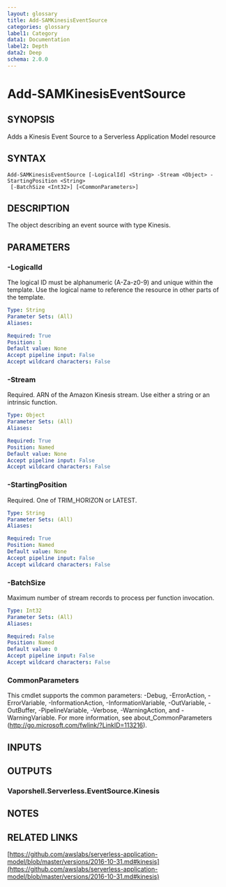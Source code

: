 ```yaml
---
layout: glossary
title: Add-SAMKinesisEventSource
categories: glossary
label1: Category
data1: Documentation
label2: Depth
data2: Deep
schema: 2.0.0
---
```


# Add-SAMKinesisEventSource

## SYNOPSIS
Adds a Kinesis Event Source to a Serverless Application Model resource

## SYNTAX

```
Add-SAMKinesisEventSource [-LogicalId] <String> -Stream <Object> -StartingPosition <String>
 [-BatchSize <Int32>] [<CommonParameters>]
```

## DESCRIPTION
The object describing an event source with type Kinesis.

## PARAMETERS

### -LogicalId
The logical ID must be alphanumeric (A-Za-z0-9) and unique within the template.
Use the logical name to reference the resource in other parts of the template.

```yaml
Type: String
Parameter Sets: (All)
Aliases:

Required: True
Position: 1
Default value: None
Accept pipeline input: False
Accept wildcard characters: False
```

### -Stream
Required.
ARN of the Amazon Kinesis stream.
Use either a string or an intrinsic function.

```yaml
Type: Object
Parameter Sets: (All)
Aliases:

Required: True
Position: Named
Default value: None
Accept pipeline input: False
Accept wildcard characters: False
```

### -StartingPosition
Required.
One of TRIM_HORIZON or LATEST.

```yaml
Type: String
Parameter Sets: (All)
Aliases:

Required: True
Position: Named
Default value: None
Accept pipeline input: False
Accept wildcard characters: False
```

### -BatchSize
Maximum number of stream records to process per function invocation.

```yaml
Type: Int32
Parameter Sets: (All)
Aliases:

Required: False
Position: Named
Default value: 0
Accept pipeline input: False
Accept wildcard characters: False
```

### CommonParameters
This cmdlet supports the common parameters: -Debug, -ErrorAction, -ErrorVariable, -InformationAction, -InformationVariable, -OutVariable, -OutBuffer, -PipelineVariable, -Verbose, -WarningAction, and -WarningVariable.
For more information, see about_CommonParameters (http://go.microsoft.com/fwlink/?LinkID=113216).

## INPUTS

## OUTPUTS

### Vaporshell.Serverless.EventSource.Kinesis

## NOTES

## RELATED LINKS

[https://github.com/awslabs/serverless-application-model/blob/master/versions/2016-10-31.md#kinesis](https://github.com/awslabs/serverless-application-model/blob/master/versions/2016-10-31.md#kinesis)

